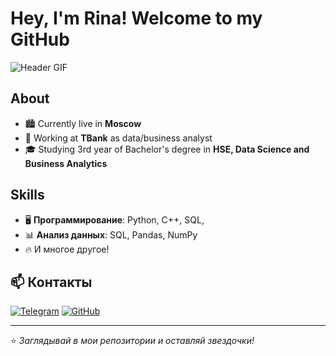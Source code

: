 # Hey, I'm Rina! Welcome to my GitHub  

![Header GIF](https://media.giphy.com/media/2zoFg7OGkcS82CPK44/giphy.gif) 

## About
- 🏙️ Currently live in **Moscow**  
- 💼 Working at **TBank** as data/business analyst
- 🎓 Studying 3rd year of Bachelor's degree in **HSE, Data Science and Business Analytics**  

## Skills  
- 🖥️ **Программирование**: Python, C++, SQL, 
- 📊 **Анализ данных**: SQL, Pandas, NumPy  
- 🔥 И многое другое!  

## 📫 Контакты  
[![Telegram](https://img.shields.io/badge/Telegram-26A5E4?style=for-the-badge&logo=telegram&logoColor=white)](https://t.me/crazy_rinchik)
[![GitHub](https://img.shields.io/badge/GitHub-181717?style=for-the-badge&logo=github&logoColor=white)](https://github.com/crazyrinchik)

---
⭐️ *Заглядывай в мои репозитории и оставляй звездочки!*  
